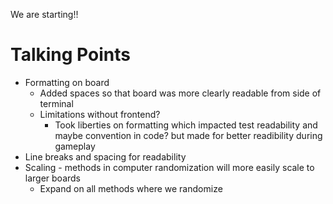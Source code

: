 We are starting!!

# Talking Points

- Formatting on board
  - Added spaces so that board was more clearly readable from side of terminal
  - Limitations without frontend?
    - Took liberties on formatting which impacted test readability and maybe convention in code? but made for better readibility during gameplay
- Line breaks and spacing for readability
- Scaling - methods in computer randomization will more easily scale to larger boards
  - Expand on all methods where we randomize